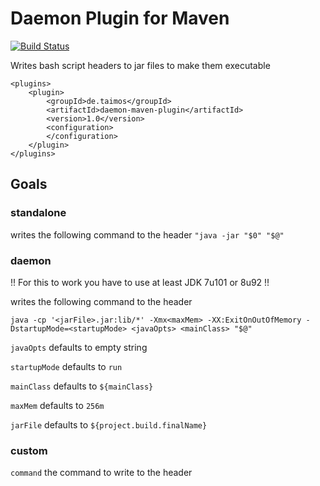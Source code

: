 # Daemon Plugin for Maven

[![Build Status](https://travis-ci.org/taimos/daemon-maven-plugin.png?branch=master)](https://travis-ci.org/taimos/daemon-maven-plugin)

Writes bash script headers to jar files to make them executable  

```
<plugins>
	<plugin>
		<groupId>de.taimos</groupId>
		<artifactId>daemon-maven-plugin</artifactId>
		<version>1.0</version>
		<configuration>
		</configuration>
	</plugin>
</plugins>
```

## Goals

### standalone

writes the following command to the header ``"java -jar "$0" "$@"``

### daemon

!! For this to work you have to use at least JDK 7u101 or 8u92 !!

writes the following command to the header

``java -cp '<jarFile>.jar:lib/*' -Xmx<maxMem> -XX:ExitOnOutOfMemory -DstartupMode=<startupMode> <javaOpts> <mainClass> "$@"``

``javaOpts`` defaults to empty string

``startupMode`` defaults to ``run``

``mainClass`` defaults to ``${mainClass}``

``maxMem`` defaults to ``256m``

``jarFile`` defaults to ``${project.build.finalName}``

### custom

``command`` the command to write to the header
